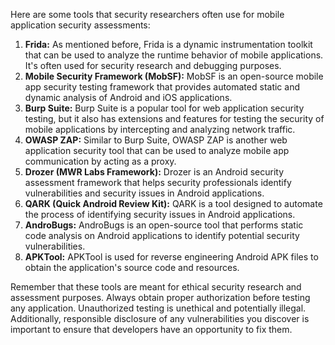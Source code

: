 Here are some tools that security researchers often use for mobile application security assessments:

1. **Frida:** As mentioned before, Frida is a dynamic instrumentation toolkit that can be used to analyze the runtime behavior of mobile applications. It's often used for security research and debugging purposes.
2. **Mobile Security Framework (MobSF):** MobSF is an open-source mobile app security testing framework that provides automated static and dynamic analysis of Android and iOS applications.
3. **Burp Suite:** Burp Suite is a popular tool for web application security testing, but it also has extensions and features for testing the security of mobile applications by intercepting and analyzing network traffic.
4. **OWASP ZAP:** Similar to Burp Suite, OWASP ZAP is another web application security tool that can be used to analyze mobile app communication by acting as a proxy.
5. **Drozer (MWR Labs Framework):** Drozer is an Android security assessment framework that helps security professionals identify vulnerabilities and security issues in Android applications.
6. **QARK (Quick Android Review Kit):** QARK is a tool designed to automate the process of identifying security issues in Android applications.
7. **AndroBugs:** AndroBugs is an open-source tool that performs static code analysis on Android applications to identify potential security vulnerabilities.
8. **APKTool:** APKTool is used for reverse engineering Android APK files to obtain the application's source code and resources.

Remember that these tools are meant for ethical security research and assessment purposes. Always obtain proper authorization before testing any application. Unauthorized testing is unethical and potentially illegal. Additionally, responsible disclosure of any vulnerabilities you discover is important to ensure that developers have an opportunity to fix them.